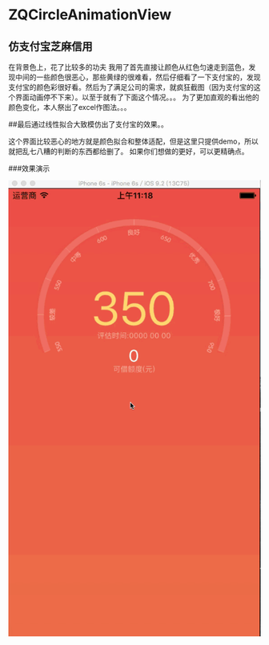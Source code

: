 # ZQCircleAnimationView

## 仿支付宝芝麻信用
在背景色上，花了比较多的功夫
我用了首先直接让颜色从红色匀速走到蓝色，发现中间的一些颜色很恶心，那些黄绿的很难看，然后仔细看了一下支付宝的，发现支付宝的颜色彩很好看。然后为了满足公司的需求，就疯狂截图（因为支付宝的这个界面动画停不下来）。以至于就有了下面这个情况。。。
为了更加直观的看出他的颜色变化，本人祭出了excel作图法。。。



##最后通过线性拟合大致模仿出了支付宝的效果。。

这个界面比较恶心的地方就是颜色拟合和整体适配，但是这里只提供demo，所以就把乱七八糟的判断的东西都给删了。
如果你们想做的更好，可以更精确点。

###效果演示

![](https://github.com/ChenZhangQuan/ZQCircleAnimationView/blob/master/animate.gif) 
